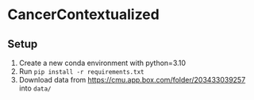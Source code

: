 # CancerContextualized
## Setup
1. Create a new conda environment with python=3.10
3. Run `pip install -r requirements.txt`
4. Download data from https://cmu.app.box.com/folder/203433039257 into `data/`

